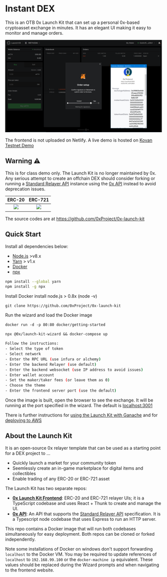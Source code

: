 # Instant DEX

This is an OTB 0x Launch Kit that can set up a personal 0x-based cryptoasset exchange in minutes. It has an elegant UI making it easy to monitor and manage orders.

![](./0xhome.png)


The frontend is not uploaded on Netlify. A live demo is hosted on [Kovan Testnet Demo](http://v3-kovan-demo.s3-website-us-east-1.amazonaws.com/#/erc20/)


## Warning ⚠️ ️

This is for class demo only. The Launch Kit is no longer maintained by 0x. Any serious attempt to create an offchain DEX should consider forking or running a [Standard Relayer API](https://0x.org/docs/api#sra) instance using the [0x API](https://github.com/0xProject/0x-api) instead to avoid deprecation issues.

|                              ERC-20                              |                              ERC-721                              |
| :--------------------------------------------------------------: | :---------------------------------------------------------------: |
| ![](https://s3.eu-west-2.amazonaws.com/0x-wiki-images/erc20.png) | ![](https://s3.eu-west-2.amazonaws.com/0x-wiki-images/erc721.png) |

The source codes are at https://github.com/0xProject/0x-launch-kit
## Quick Start

Install all dependencies below:
-   [Node.js](https://nodejs.org/en/download/) >v8.x
-   [Yarn](https://yarnpkg.com/en/) > v1.x
-   [Docker](https://docs.docker.com/compose/install/)
-   [npx](https://www.npmjs.com/package/npx)

```bash
npm install --global yarn
npm install -g npx
```

Install Docker
install node.js > 0.8x (node -v)

```
git clone https://github.com/0xProject/0x-launch-kit
```
Run the wizard and load the Docker image

```
docker run -d -p 80:80 docker/getting-started
```

```
npx @0x/launch-kit-wizard && docker-compose up
```

```bash
Follow the instructions:
- Select the type of token
- Select network
- Enter the RPC URL (use infura or alchemy)
- Enter the backend Relayer (use default)
- Enter the backend websocket (use IP address to avoid issues)
- Enter wallet account
- Set the maker/taker fees (or leave them as 0)
- Choose the theme
- Enter the frontend server port (use the default)
```

Once the image is built, open the browser to see the exchange. It will be running at the port specified in the wizard. The default is [localhost:3001](http://localhost:3001/)

There is further instructions for [using the Launch Kit with Ganache](https://github.com/0xProject/0x-launch-kit/wiki/FAQ#development-with-ganache) and for [deploying to AWS](https://github.com/0xProject/0x-launch-kit/wiki/FAQ#aws)

## About the Launch Kit

It is an open-source 0x relayer template that can be used as a starting point for a DEX project to ...
-   Quickly launch a market for your community token
-   Seemlessly create an in-game marketplace for digital items and collectibles
-   Enable trading of any ERC-20 or ERC-721 asset

The Launch Kit has two separate repos:
-   **[0x Launch Kit Frontend](https://github.com/0xProject/0x-launch-kit-frontend)**: ERC-20 and ERC-721 relayer UIs; it is a TypeScript codebase and uses React + Thunk to create and manage the UI.
-   **[0x API](https://github.com/0xProject/0x-api)**: An API that supports the [Standard Relayer API](https://0x.org/docs/api#sra) specification. It is a Typescript node codebase that uses Express to run an HTTP server.

This repo contains a Docker image that will run both codebases simultaneously for easy deployment. Both repos can be cloned or forked independently.

Note some installations of Docker on windows don't support forwarding `localhost` to the Docker VM. You may be required to update references of `localhost` to `192.168.99.100` or the `docker-machine ip` equivalent. These values should be replaced during the Wizard prompts and when navigating to the frontend website.
